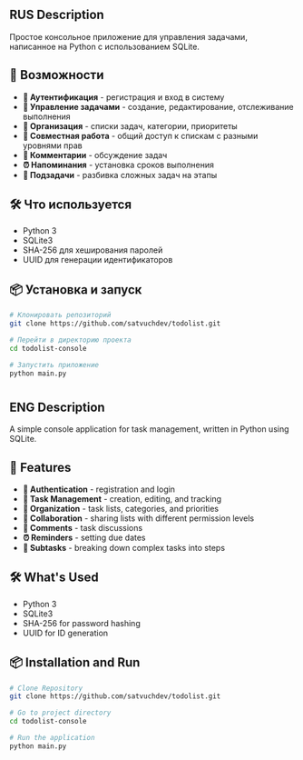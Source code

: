 ## RUS Description
Простое консольное приложение для управления задачами, написанное на Python с использованием SQLite.

## 🚀 Возможности

- **🔐 Аутентификация** - регистрация и вход в систему
- **📝 Управление задачами** - создание, редактирование, отслеживание выполнения
- **📂 Организация** - списки задач, категории, приоритеты
- **👥 Совместная работа** - общий доступ к спискам с разными уровнями прав
- **💬 Комментарии** - обсуждение задач
- **⏰ Напоминания** - установка сроков выполнения
- **🔗 Подзадачи** - разбивка сложных задач на этапы

## 🛠 Что используется

- Python 3
- SQLite3
- SHA-256 для хеширования паролей
- UUID для генерации идентификаторов

## 📦 Установка и запуск

```bash
# Клонировать репозиторий
git clone https://github.com/satvuchdev/todolist.git

# Перейти в директорию проекта
cd todolist-console

# Запустить приложение
python main.py
```

#

## ENG Description
A simple console application for task management, written in Python using SQLite.

## 🚀 Features

- **🔐 Authentication** - registration and login
- **📝 Task Management** - creation, editing, and tracking
- **📂 Organization** - task lists, categories, and priorities
- **👥 Collaboration** - sharing lists with different permission levels
- **💬 Comments** - task discussions
- **⏰ Reminders** - setting due dates
- **🔗 Subtasks** - breaking down complex tasks into steps

## 🛠 What's Used

- Python 3
- SQLite3
- SHA-256 for password hashing
- UUID for ID generation

## 📦 Installation and Run

```bash
# Clone Repository
git clone https://github.com/satvuchdev/todolist.git

# Go to project directory
cd todolist-console

# Run the application
python main.py
